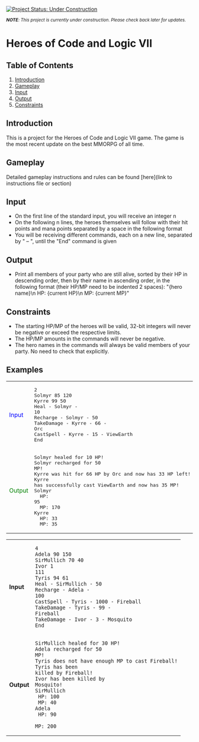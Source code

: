 [![Project Status: Under Construction](https://img.shields.io/badge/Project%20Status-Under%20Construction-yellow)](https://github.com/YavorMarkov/Python_Challanges_and_Solutions)


<i><sub>**NOTE**: This project is currently under construction. Please check back later for updates.</i></sub>

# Heroes of Code and Logic VII

## Table of Contents
1. [Introduction](#introduction)
2. [Gameplay](#gameplay)
3. [Input](#input)
4. [Output](#output)
5. [Constraints](#constraints)


<a name="introduction"></a>
## Introduction
This is a project for the Heroes of Code and Logic VII game. The game is the most recent update on the best MMORPG of all time.

<a name="gameplay"></a>
## Gameplay
Detailed gameplay instructions and rules can be found [here](link to instructions file or section)

<a name="input"></a>
## Input
* On the first line of the standard input, you will receive an integer n
* On the following n lines, the heroes themselves will follow with their hit points and mana points separated by a space in the following format
* You will be receiving different commands, each on a new line, separated by " – ", until the "End" command is given

<a name="output"></a>
## Output
* Print all members of your party who are still alive, sorted by their HP in descending order, then by their name in ascending order, in the following format (their HP/MP need to be indented 2 spaces): "{hero name}\n  HP: {current HP}\n  MP: {current MP}"

<a name="constraints"></a>
## Constraints
* The starting HP/MP of the heroes will be valid, 32-bit integers will never be negative or exceed the respective limits.
* The HP/MP amounts in the commands will never be negative.
* The hero names in the commands will always be valid members of your party. No need to check that explicitly.


## Examples

| | |
|---|---|
| <span style="color: blue;">Input</span> | <pre>2<br>Solmyr 85 120<br>Kyrre 99 50<br>Heal - Solmyr - 10<br>Recharge - Solmyr - 50<br>TakeDamage - Kyrre - 66 - Orc<br>CastSpell - Kyrre - 15 - ViewEarth<br>End</pre> |
| <span style="color: green;">Output</span> | <pre>Solmyr healed for 10 HP!<br>Solmyr recharged for 50 MP!<br>Kyrre was hit for 66 HP by Orc and now has 33 HP left!<br>Kyrre has successfully cast ViewEarth and now has 35 MP!<br>Solmyr<br>&nbsp;&nbsp;HP: 95<br>&nbsp;&nbsp;MP: 170<br>Kyrre<br>&nbsp;&nbsp;HP: 33<br>&nbsp;&nbsp;MP: 35</pre> |

| | |
|---|---|
| **Input** | <pre><code>4<br>Adela 90 150<br>SirMullich 70 40<br>Ivor 1 111<br>Tyris 94 61<br>Heal - SirMullich - 50<br>Recharge - Adela - 100<br>CastSpell - Tyris - 1000 - Fireball<br>TakeDamage - Tyris - 99 - Fireball<br>TakeDamage - Ivor - 3 - Mosquito<br>End</code></pre> |
| **Output** | <pre><code>SirMullich healed for 30 HP!<br>Adela recharged for 50 MP!<br>Tyris does not have enough MP to cast Fireball!<br>Tyris has been killed by Fireball!<br>Ivor has been killed by Mosquito!<br>SirMullich<br>  HP: 100<br>  MP: 40<br>Adela<br>  HP: 90<br>  MP: 200</code></pre> |



